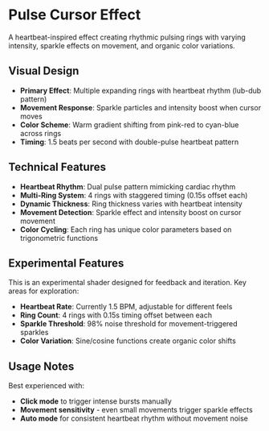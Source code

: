 # Pulse Cursor Effect

A heartbeat-inspired effect creating rhythmic pulsing rings with varying intensity, sparkle effects on movement, and organic color variations.

## Visual Design

- **Primary Effect**: Multiple expanding rings with heartbeat rhythm (lub-dub pattern)
- **Movement Response**: Sparkle particles and intensity boost when cursor moves
- **Color Scheme**: Warm gradient shifting from pink-red to cyan-blue across rings
- **Timing**: 1.5 beats per second with double-pulse heartbeat pattern

## Technical Features

- **Heartbeat Rhythm**: Dual pulse pattern mimicking cardiac rhythm
- **Multi-Ring System**: 4 rings with staggered timing (0.15s offset each)
- **Dynamic Thickness**: Ring thickness varies with heartbeat intensity
- **Movement Detection**: Sparkle effect and intensity boost on cursor movement
- **Color Cycling**: Each ring has unique color parameters based on trigonometric functions

## Experimental Features

This is an experimental shader designed for feedback and iteration. Key areas for exploration:

- **Heartbeat Rate**: Currently 1.5 BPM, adjustable for different feels
- **Ring Count**: 4 rings with 0.15s timing offset between each
- **Sparkle Threshold**: 98% noise threshold for movement-triggered sparkles
- **Color Variation**: Sine/cosine functions create organic color shifts

## Usage Notes

Best experienced with:
- **Click mode** to trigger intense bursts manually
- **Movement sensitivity** - even small movements trigger sparkle effects
- **Auto mode** for consistent heartbeat rhythm without movement noise